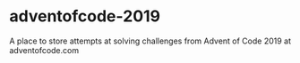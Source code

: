 # adventofcode-2019
A place to store attempts at solving challenges from Advent of Code 2019 at adventofcode.com
